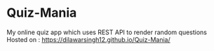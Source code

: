 # Quiz-Mania
My online quiz app which uses REST API to render random questions
Hosted on : https://dilawarsingh12.github.io/Quiz-Mania/
